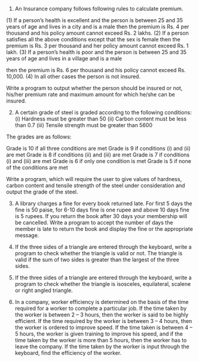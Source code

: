 1.  An Insurance company follows following rules to calculate
    premium.

(1) If a person’s health is excellent and the person is between
25 and 35 years of age and lives in a city and is a male
then the premium is Rs. 4 per thousand and his policy
amount cannot exceed Rs. 2 lakhs.
(2) If a person satisfies all the above conditions except that
the sex is female then the premium is Rs. 3 per thousand
and her policy amount cannot exceed Rs. 1 lakh.
(3) If a person’s health is poor and the person is between 25
and 35 years of age and lives in a village and is a male

then the premium is Rs. 6 per thousand and his policy
cannot exceed Rs. 10,000.
(4) In all other cases the person is not insured.

Write a program to output whether the person should be
insured or not, his/her premium rate and maximum amount
for which he/she can be insured.

2.  A certain grade of steel is graded according to the following
    conditions:
    (i) Hardness must be greater than 50
    (ii) Carbon content must be less than 0.7
    (iii) Tensile strength must be greater than 5600

The grades are as follows:

Grade is 10 if all three conditions are met
Grade is 9 if conditions (i) and (ii) are met
Grade is 8 if conditions (ii) and (iii) are met
Grade is 7 if conditions (i) and (iii) are met
Grade is 6 if only one condition is met
Grade is 5 if none of the conditions are met

Write a program, which will require the user to give values of
hardness, carbon content and tensile strength of the steel
under consideration and output the grade of the steel.

3. A library charges a fine for every book returned late. For first
   5 days the fine is 50 paise, for 6-10 days fine is one rupee and
   above 10 days fine is 5 rupees. If you return the book after 30
   days your membership will be cancelled. Write a program to
   accept the number of days the member is late to return the
   book and display the fine or the appropriate message.

4. If the three sides of a triangle are entered through the
   keyboard, write a program to check whether the triangle is
   valid or not. The triangle is valid if the sum of two sides is
   greater than the largest of the three sides.

5. If the three sides of a triangle are entered through the
   keyboard, write a program to check whether the triangle is
   isosceles, equilateral, scalene or right angled triangle.

6. In a company, worker efficiency is determined on the basis of
   the time required for a worker to complete a particular job. If
   the time taken by the worker is between 2 – 3 hours, then the
   worker is said to be highly efficient. If the time required by
   the worker is between 3 – 4 hours, then the worker is ordered
   to improve speed. If the time taken is between 4 – 5 hours, the
   worker is given training to improve his speed, and if the time
   taken by the worker is more than 5 hours, then the worker has
   to leave the company. If the time taken by the worker is input
   through the keyboard, find the efficiency of the worker.
